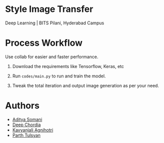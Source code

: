# Style Image Transfer

Deep Learning | BITS Pilani, Hyderabad Campus

# Process Workflow

Use collab for easier and faster performance.

1. Download the requirements like Tensorflow, Keras, etc

2. Run `codes/main.py` to run and train the model.

3. Tweak the total iteration and output image generation as per your need.

# Authors

- [Aditya Somani](https://github.com/adisomani2003)
- [Deep Chordia](https://github.com/DeepC004)
- [Kavyanjali Agnihotri](https://github.com/kavyagnihotri)
- [Parth Tulsyan](https://github.com/DeepC004)
